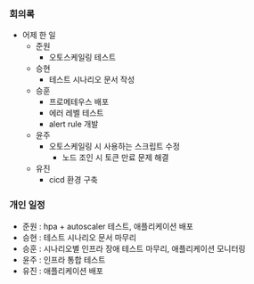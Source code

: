 ### 회의록

- 어제 한 일
    - 준원
        - 오토스케일링 테스트
    - 승현
        - 테스트 시나리오 문서 작성
    - 승훈
        - 프로메테우스 배포
        - 에러 레벨 테스트
        - alert rule 개발
    - 윤주
        - 오토스케일링 시 사용하는 스크립트 수정
            - 노드 조인 시 토큰 만료 문제 해결
    - 유진
        - cicd 환경 구축

### 개인 일정

- 준원 : hpa + autoscaler 테스트, 애플리케이션 배포
- 승현 : 테스트 시나리오 문서 마무리
- 승훈 : 시나리오별 인프라 장애 테스트 마무리, 애플리케이션 모니터링
- 윤주 : 인프라 통합 테스트
- 유진 : 애플리케이션 배포
